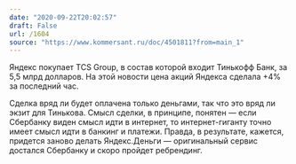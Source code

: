 ```yaml
---
date: "2020-09-22T20:02:57"
draft: False
url: /1604
source: "https://www.kommersant.ru/doc/4501811?from=main_1"
---
```


Яндекс покупает TCS Group, в состав которой входит Тинькофф Банк, за 5,5 млрд долларов. На этой новости цена акций Яндекса сделала +4% за последний час.

Сделка вряд ли будет оплачена только деньгами, так что это вряд ли экзит для Тинькова. Смысл сделки, в принципе, понятен — если Сбербанку виден смысл идти в интернет, то интернет-гиганту точно имеет смысл идти в банкинг и платежи. Правда, в результате, кажется, придется заново делать Яндекс.Деньги — оригинальный сервис достался Сбербанку и скоро пройдет ребрендинг.
